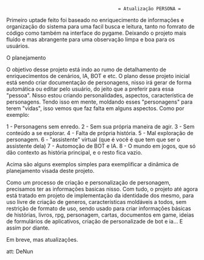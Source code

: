                                              = Atualização PERSONA =

  Primeiro uptade feito foi baseado no enriquecimento de informações e organização do sistema para uma facil busca e leitura, 
tanto no fomrato de código como também na interface do pygame. Deixando o projeto mais fluído e mas abrangente para uma
observação limpa e boa para os usuários.

O planejamento

  O objetivo desse projeto está indo ao rumo de detalhamento de enriquecimentos de cenários, IA, BOT e etc. O plano desse projeto
inicial está sendo criar documentação de personagens, nisso irá gerar de forma automática ou editar pelo usuário, do jeito que a
preferir para essa "pessoa". Nisso estou criando personalidades, aspectos, característica de personagens. Tendo isso em mente,
moldando esses "personagens" para terem "vidas", isso vemos que faz falta em alguns aspectos. Como por exemplo:

1 - Personagens sem enredo.
2 - Sem sua própria maneira de agir.
3 - Sem conteúdo a se explorar.
4 - Falta de própria história.
5 - Mal exploração de personagem.
6 - "assistente" virtual (que é você é que tem que ser o assistente dela)
7 - Automoção de BOT e IA.
8 - O mundo em jogos, que só dão contexto as história principal, e o resto fica vazio.

Acima são alguns exemplos simples para exemplificar a dinâmica de planejamento visada deste projeto.

  Como um processo de criação e personalização de personagem, precisamos ter as informações basicas nisso. Com tudo, o projeto até
agora está tratado em projeto de implementação da identidade dos mesmo, para uso livre de criação de generos, características
moldáveis a todos, sem restrição de formato de uso, sendo usado para criar informações básicas de histórias, livros, rpg, personagem,
cartas, documentos em game, ideias de formulários de aplicativos, criação de personalizade de bot e ia... E assim por diante.

Em breve, mas atualizações.

att: DeNun
